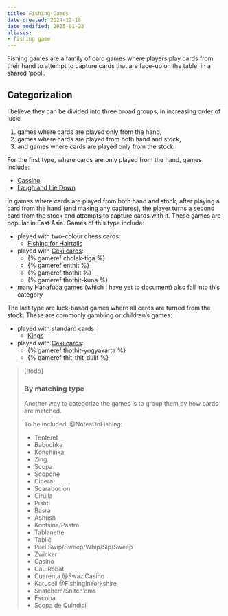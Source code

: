 ```yaml
---
title: Fishing Games
date created: 2024-12-18
date modified: 2025-01-23
aliases: 
- fishing game
---
```


Fishing games are a family of card games where players play cards from their hand to attempt to capture cards that are face-up on the table, in a shared ‘pool’.

## Categorization

I believe they can be divided into three broad groups, in increasing order of luck:

1. games where cards are played only from the hand,
2. games where cards are played from both hand and stock,
3. and games where cards are played only from the stock.

For the first type, where cards are only played from the hand, games include:

- [Cassino](games/cassino/cassino.md)
- [Laugh and Lie Down](games/laugh-and-lie-down/laugh-and-lie-down.md)

In games where cards are played from both hand and stock, after playing a card from the hand (and making any captures), the player turns a second card from the stock and attempts to capture cards with it. These games are popular in East Asia. Games of this type include:

- played with two-colour chess cards: 
    - [Fishing for Hairtails](games/fishing-for-hairtails/fishing-for-hairtails.md)
- played with [Ceki cards](articles/cards/ceki/ceki.md):
    - {% gameref cholek-tiga %}
    - {% gameref enthit %}
    - {% gameref thothit %}
    - {% gameref thothit-kuna %}
- many [Hanafuda](articles/cards/japan/hanafuda/hanafuda.md) games (which I have yet to document) also fall into this category

The last type are luck-based games where all cards are turned from the stock.  These are commonly gambling or children’s games:

- played with standard cards:
    - [Kings](games/kings/kings.md)
- played with [Ceki cards](articles/cards/ceki/ceki.md):
    - {% gameref thothit-yogyakarta %}
    - {% gameref thit-thit-dulit %}

>[!todo]
>
>### By matching type
>
> Another way to categorize the games is to group them by how cards are matched.
> 
> To be included:
> @NotesOnFishing:
> - Tenteret
> - Babochka
> - Konchinka
> - Zing
> - Scopa
> - Scopone
> - Cicera
> - Scarabocion
> - Cirulla
> - Pishti
> - Basra
> - Ashush
> - Kontsina/Pastra
> - Tablanette
> - Tablić
> - Pilei Swip/Sweep/Whip/Sip/Sweep
> - Zwicker
> - Casino
> - Cau Robat
> - Cuarenta
> @SwaziCasino
> - Karusell
> @FishingInYorkshire
> - Snatchem/Snitch’ems
> - Escoba
> - Scopa de Quindici
